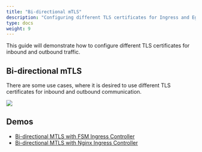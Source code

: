 ```yaml
---
title: "Bi-directional mTLS"
description: "Configuring different TLS certificates for Ingress and Egress traffic"
type: docs
weight: 9
---
```


This guide will demonstrate how to configure different TLS certificates for inbound and outbound traffic.

## Bi-directional mTLS

There are some use cases, where it is desired to use different TLS certificates for inbound and outbound communication.

![](/images/Bidirectional_mTLS.png)


## Demos

- [Bi-directional MTLS with FSM Ingress Controller](/demos/security/bidirection_tls_fsm)
- [Bi-directional MTLS with Nginx Ingress Controller](/demos/security/bidirection_tls_nginx)
